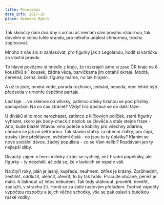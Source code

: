 ```yaml
---
title: Povolební
date_info: 2017-10
place: Nebeská Rybná
---
```


Tak skončily nám dva dny s urnou
ač nemám sám povahu vzpurnou,
tak dovolím si celou tuhle srandu,
pro někoho událost chmurnou,
trochu zaglosovat.

Mnoho z nás šlo si zahlasovat,
pro figurky jak z Legolandu,
hodit si kartičku za vlastní pravdu.

To hlavní povězme si hnedle z kraje,
že rozkrájeli jsme si zase ČR kraje
na 8 kousíčků a 1 kousek, žádná věda,
barvičkama jim obtáhli okraje.
Modrá, červená, černá, šedá,
figurky máme, no tak hrajem.

A už to jede, modrá vede,
porada rozhovor, jednání, beseda,
není lehké býti předseda
v urnohře úspěšné partaje.

Led taje ...
ve sklence od whisky,
zatímco otisky tisknou se pod přísliby spolupráce.
Na co čas ztrácet?
Vždyť hra dostává se do další fáze:

U diváků si to moc nerozházet,
zatímco z klíčových políček, staré figurky vyházet,
skoro jak body-check z nezlob se člověče
a stále stejné fráze - Ano, bude blaze!
Vltavou víno poteče
a koblihy pro všechny zdarma,
chovám se jak mi velí karma.
Tak stavím statky za obecní zlatky,
pro čápi, straky i jiné přelétavce,
svědomí čistá - co jsou to ty úplatky?
Klaním se nové sociální dávce,
žádný populista - co se Vám nelíbí?
Rozdávám jen ty nejlepší sliby.

Divácký zájem o herní milníky
ztrácí se rychleji, než hradní popelníky,
ale figurky - ty nezahálí,
ač zdá se, že v lavicích se ospale válí.

Na čtyři roky, plán je jasný,
kupředu, neuhnem, zítřek je krásný.
Zprůhlednit, zeštíhlit, oddlužit, ulehčit, otevřít,
to by tak hrálo.
Pracujte občané, peněz je málo.
A tisknout už letos nebudem.
Tak tedy utáhnout, prověřit, nevěřit, zadlužit, v strachu žít.
Honit se za stále rustovým přeludem.
Tvořivé výpočty vypočtou rozpočty
a jejich věčné schodky,
vše se pak oslaví s butelkou ruské vodky,
